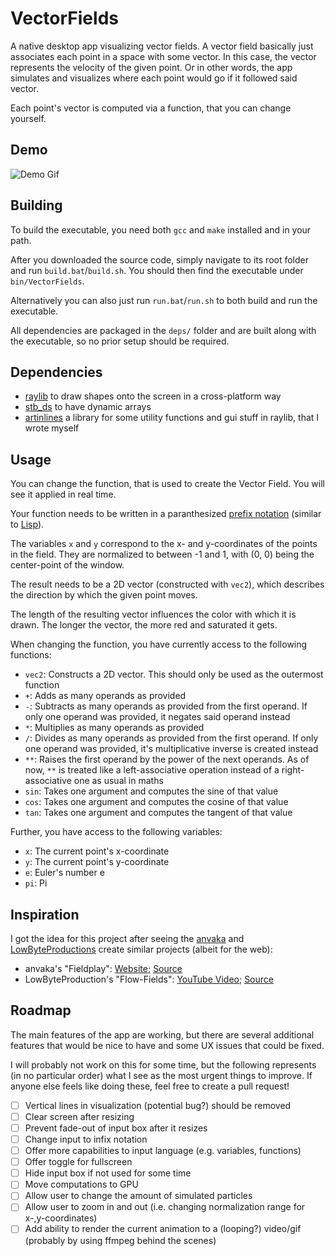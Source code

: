 # VectorFields

A native desktop app visualizing vector fields. A vector field basically just associates each point in a space with some vector. In this case, the vector represents the velocity of the given point. Or in other words, the app simulates and visualizes where each point would go if it followed said vector.

Each point's vector is computed via a function, that you can change yourself.

## Demo

![Demo Gif](./docs/changing-func-demo.gif)

## Building

To build the executable, you need both `gcc` and `make` installed and in your path.

After you downloaded the source code, simply navigate to its root folder and run `build.bat`/`build.sh`. You should then find the executable under `bin/VectorFields`.

Alternatively you can also just run `run.bat`/`run.sh` to both build and run the executable.

All dependencies are packaged in the `deps/` folder and are built along with the executable, so no prior setup should be required.

## Dependencies

-   [raylib](https://github.com/raysan5/raylib) to draw shapes onto the screen in a cross-platform way
-   [stb_ds](https://github.com/nothings/stb/blob/master/stb_ds.h) to have dynamic arrays
-   [artinlines](./deps/artinlines/) a library for some utility functions and gui stuff in raylib, that I wrote myself

## Usage

You can change the function, that is used to create the Vector Field. You will see it applied in real time.

Your function needs to be written in a paranthesized [prefix notation](https://en.wikipedia.org/wiki/Polish_notation) (similar to [Lisp](<https://en.wikipedia.org/wiki/Lisp_(programming_language)>)).

The variables `x` and `y` correspond to the x- and y-coordinates of the points in the field. They are normalized to between -1 and 1, with (0, 0) being the center-point of the window.

The result needs to be a 2D vector (constructed with `vec2`), which describes the direction by which the given point moves.

The length of the resulting vector influences the color with which it is drawn. The longer the vector, the more red and saturated it gets.

When changing the function, you have currently access to the following functions:

-   `vec2`: Constructs a 2D vector. This should only be used as the outermost function
-   `+`: Adds as many operands as provided
-   `-`: Subtracts as many operands as provided from the first operand. If only one operand was provided, it negates said operand instead
-   `*`: Multiplies as many operands as provided
-   `/`: Divides as many operands as provided from the first operand. If only one operand was provided, it's multiplicative inverse is created instead
-   `**`: Raises the first operand by the power of the next operands. As of now, `**` is treated like a left-associative operation instead of a right-associative one as usual in maths
-   `sin`: Takes one argument and computes the sine of that value
-   `cos`: Takes one argument and computes the cosine of that value
-   `tan`: Takes one argument and computes the tangent of that value

Further, you have access to the following variables:

-   `x`: The current point's x-coordinate
-   `y`: The current point's y-coordinate
-   `e`: Euler's number e
-   `pi`: Pi

## Inspiration

I got the idea for this project after seeing the [anvaka](https://github.com/anvaka) and [LowByteProductions](https://github.com/lowbyteproductions) create similar projects (albeit for the web):

-   anvaka's "Fieldplay": [Website](https://anvaka.github.io/fieldplay/); [Source](https://github.com/anvaka/fieldplay)
-   LowByteProduction's "Flow-Fields": [YouTube Video](https://www.youtube.com/watch?v=M_SUcX66SDA&t); [Source](https://github.com/lowbyteproductions/flow-fields)

## Roadmap

The main features of the app are working, but there are several additional features that would be nice to have and some UX issues that could be fixed.

I will probably not work on this for some time, but the following represents (in no particular order) what I see as the most urgent things to improve. If anyone else feels like doing these, feel free to create a pull request!

-   [ ] Vertical lines in visualization (potential bug?) should be removed
-   [ ] Clear screen after resizing
-   [ ] Prevent fade-out of input box after it resizes
-   [ ] Change input to infix notation
-   [ ] Offer more capabilities to input language (e.g. variables, functions)
-   [ ] Offer toggle for fullscreen
-   [ ] Hide input box if not used for some time
-   [ ] Move computations to GPU
-   [ ] Allow user to change the amount of simulated particles
-   [ ] Allow user to zoom in and out (i.e. changing normalization range for x-,y-coordinates)
-   [ ] Add ability to render the current animation to a (looping?) video/gif (probably by using ffmpeg behind the scenes)
